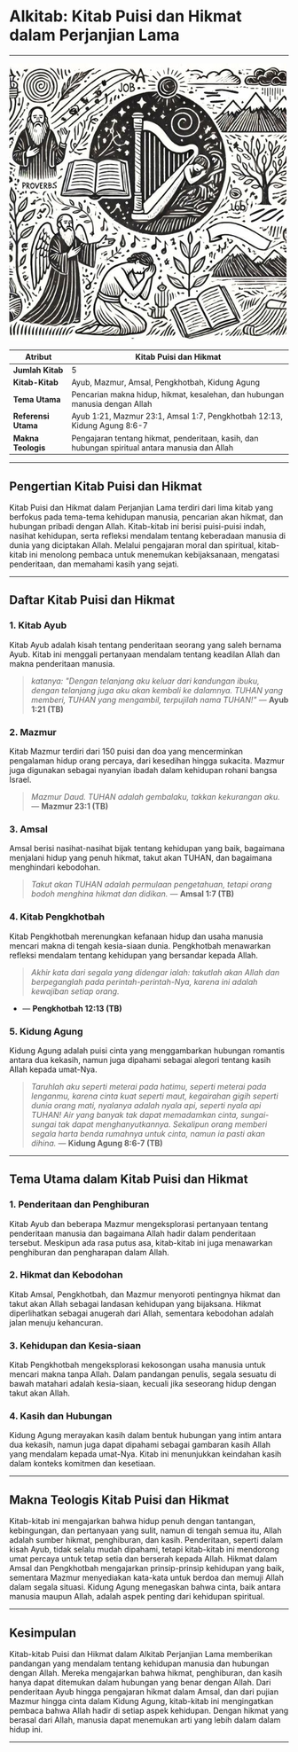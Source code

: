 # Alkitab: Kitab Puisi dan Hikmat dalam Perjanjian Lama

---

![Ilustrasi Kitab Puisi dan Hikmat dalam Alkitab, menampilkan gulungan kitab yang terbuka dengan latar belakang pemandangan alam yang menggambarkan refleksi dan kebijaksanaan](img/alkitab_puisi_hikmat.jpg)

| **Atribut** | **Kitab Puisi dan Hikmat** |
|---|---|
| **Jumlah Kitab** | 5 |
| **Kitab-Kitab** | Ayub, Mazmur, Amsal, Pengkhotbah, Kidung Agung |
| **Tema Utama** | Pencarian makna hidup, hikmat, kesalehan, dan hubungan manusia dengan Allah |
| **Referensi Utama** | Ayub 1:21, Mazmur 23:1, Amsal 1:7, Pengkhotbah 12:13, Kidung Agung 8:6-7 |
| **Makna Teologis** | Pengajaran tentang hikmat, penderitaan, kasih, dan hubungan spiritual antara manusia dan Allah |

---

## Pengertian Kitab Puisi dan Hikmat

Kitab Puisi dan Hikmat dalam Perjanjian Lama terdiri dari lima kitab yang berfokus pada tema-tema kehidupan manusia, pencarian akan hikmat, dan hubungan pribadi dengan Allah. Kitab-kitab ini berisi puisi-puisi indah, nasihat kehidupan, serta refleksi mendalam tentang keberadaan manusia di dunia yang diciptakan Allah. Melalui pengajaran moral dan spiritual, kitab-kitab ini menolong pembaca untuk menemukan kebijaksanaan, mengatasi penderitaan, dan memahami kasih yang sejati.

---

## Daftar Kitab Puisi dan Hikmat

### 1. Kitab Ayub

Kitab Ayub adalah kisah tentang penderitaan seorang yang saleh bernama Ayub. Kitab ini menggali pertanyaan mendalam tentang keadilan Allah dan makna penderitaan manusia.

> *katanya: "Dengan telanjang aku keluar dari kandungan ibuku, dengan telanjang juga aku akan kembali ke dalamnya. TUHAN yang memberi, TUHAN yang mengambil, terpujilah nama TUHAN!"* 
> — **Ayub 1:21 (TB)**

### 2. Mazmur

Kitab Mazmur terdiri dari 150 puisi dan doa yang mencerminkan pengalaman hidup orang percaya, dari kesedihan hingga sukacita. Mazmur juga digunakan sebagai nyanyian ibadah dalam kehidupan rohani bangsa Israel.

> *Mazmur Daud. TUHAN adalah gembalaku, takkan kekurangan aku.* 
> — **Mazmur 23:1 (TB)**

### 3. Amsal

Amsal berisi nasihat-nasihat bijak tentang kehidupan yang baik, bagaimana menjalani hidup yang penuh hikmat, takut akan TUHAN, dan bagaimana menghindari kebodohan.

> *Takut akan TUHAN adalah permulaan pengetahuan, tetapi orang bodoh menghina hikmat dan didikan.* 
> — **Amsal 1:7 (TB)**

### 4. Kitab Pengkhotbah

Kitab Pengkhotbah merenungkan kefanaan hidup dan usaha manusia mencari makna di tengah kesia-siaan dunia. Pengkhotbah menawarkan refleksi mendalam tentang kehidupan yang bersandar kepada Allah.

> *Akhir kata dari segala yang didengar ialah: takutlah akan Allah dan berpeganglah pada perintah-perintah-Nya, karena ini adalah kewajiban setiap orang.* 
* — **Pengkhotbah 12:13 (TB)**

### 5. Kidung Agung

Kidung Agung adalah puisi cinta yang menggambarkan hubungan romantis antara dua kekasih, namun juga dipahami sebagai alegori tentang kasih Allah kepada umat-Nya.

> *Taruhlah aku seperti meterai pada hatimu, seperti meterai pada lenganmu, karena cinta kuat seperti maut, kegairahan gigih seperti dunia orang mati, nyalanya adalah nyala api, seperti nyala api TUHAN! Air yang banyak tak dapat memadamkan cinta, sungai-sungai tak dapat menghanyutkannya. Sekalipun orang memberi segala harta benda rumahnya untuk cinta, namun ia pasti akan dihina.* 
> — **Kidung Agung 8:6-7 (TB)**

---

## Tema Utama dalam Kitab Puisi dan Hikmat

### 1. Penderitaan dan Penghiburan

Kitab Ayub dan beberapa Mazmur mengeksplorasi pertanyaan tentang penderitaan manusia dan bagaimana Allah hadir dalam penderitaan tersebut. Meskipun ada rasa putus asa, kitab-kitab ini juga menawarkan penghiburan dan pengharapan dalam Allah.

### 2. Hikmat dan Kebodohan

Kitab Amsal, Pengkhotbah, dan Mazmur menyoroti pentingnya hikmat dan takut akan Allah sebagai landasan kehidupan yang bijaksana. Hikmat diperlihatkan sebagai anugerah dari Allah, sementara kebodohan adalah jalan menuju kehancuran.

### 3. Kehidupan dan Kesia-siaan

Kitab Pengkhotbah mengeksplorasi kekosongan usaha manusia untuk mencari makna tanpa Allah. Dalam pandangan penulis, segala sesuatu di bawah matahari adalah kesia-siaan, kecuali jika seseorang hidup dengan takut akan Allah.

### 4. Kasih dan Hubungan

Kidung Agung merayakan kasih dalam bentuk hubungan yang intim antara dua kekasih, namun juga dapat dipahami sebagai gambaran kasih Allah yang mendalam kepada umat-Nya. Kitab ini menunjukkan keindahan kasih dalam konteks komitmen dan kesetiaan.

---

## Makna Teologis Kitab Puisi dan Hikmat

Kitab-kitab ini mengajarkan bahwa hidup penuh dengan tantangan, kebingungan, dan pertanyaan yang sulit, namun di tengah semua itu, Allah adalah sumber hikmat, penghiburan, dan kasih. Penderitaan, seperti dalam kisah Ayub, tidak selalu mudah dipahami, tetapi kitab-kitab ini mendorong umat percaya untuk tetap setia dan berserah kepada Allah. Hikmat dalam Amsal dan Pengkhotbah mengajarkan prinsip-prinsip kehidupan yang baik, sementara Mazmur menyediakan kata-kata untuk berdoa dan memuji Allah dalam segala situasi. Kidung Agung menegaskan bahwa cinta, baik antara manusia maupun Allah, adalah aspek penting dari kehidupan spiritual.

---

## Kesimpulan

Kitab-kitab Puisi dan Hikmat dalam Alkitab Perjanjian Lama memberikan pandangan yang mendalam tentang kehidupan manusia dan hubungan dengan Allah. Mereka mengajarkan bahwa hikmat, penghiburan, dan kasih hanya dapat ditemukan dalam hubungan yang benar dengan Allah. Dari penderitaan Ayub hingga pengajaran hikmat dalam Amsal, dan dari pujian Mazmur hingga cinta dalam Kidung Agung, kitab-kitab ini mengingatkan pembaca bahwa Allah hadir di setiap aspek kehidupan. Dengan hikmat yang berasal dari Allah, manusia dapat menemukan arti yang lebih dalam dalam hidup ini.

---